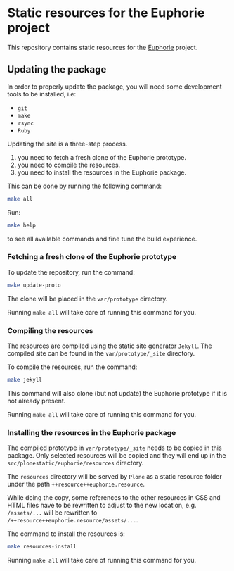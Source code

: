 # Static resources for the Euphorie project

This repository contains static resources for the [Euphorie](https://github.com/euphorie/Euphorie) project.

## Updating the package

In order to properly update the package, you will need some development tools to be installed, i.e:

- `git`
- `make`
- `rsync`
- `Ruby`

Updating the site is a three-step process.

1. you need to fetch a fresh clone of the Euphorie prototype.
2. you need to compile the resources.
3. you need to install the resources in the Euphorie package.

This can be done by running the following command:

```bash
make all
```

Run:

```bash
make help
```

to see all available commands and fine tune the build experience.

### Fetching a fresh clone of the Euphorie prototype

To update the repository, run the command:

```bash
make update-proto
```

The clone will be placed in the `var/prototype` directory.

Running `make all` will take care of running this command for you.

### Compiling the resources

The resources are compiled using the static site generator `Jekyll`. The compiled site can be found in the `var/prototype/_site` directory.

To compile the resources, run the command:

```bash
make jekyll
```

This command will also clone (but not update) the Euphorie prototype if it is not already present.

Running `make all` will take care of running this command for you.

### Installing the resources in the Euphorie package

The compiled prototype in `var/prototype/_site` needs to be copied in this package. Only selected resources will be copied and they will end up in the `src/plonestatic/euphorie/resources` directory.

The `resources` directory will be served by `Plone` as a static resource folder under the path `++resource++euphorie.resource`.

While doing the copy, some references to the other resources in CSS and HTML files have to be rewritten to adjust to the new location, e.g. `/assets/...` will be rewritten to `/++resource++euphorie.resource/assets/...`.

The command to install the resources is:

```bash
make resources-install
```

Running `make all` will take care of running this command for you.
